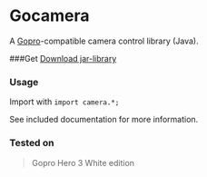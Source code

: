 # Gocamera
A [Gopro](http://www.gopro.com)-compatible camera control library (Java).

###Get
[Download jar-library](http://www.patasoft.se/zip/gocamera-v1.0.zip)

### Usage
Import with `import camera.*;`

See included documentation for more information.

### Tested on
>Gopro Hero 3 White edition